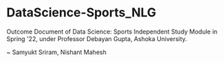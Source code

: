 # DataScience-Sports_NLG

Outcome Document of Data Science: Sports Independent Study Module in Spring '22, under Professor Debayan Gupta, Ashoka University.

~ Samyukt Sriram, Nishant Mahesh
